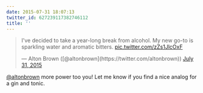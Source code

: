 ```yaml
---
date: 2015-07-31 18:07:13
twitter_id: 627239117382746112
title: ''
---
```


<blockquote class="twitter-tweet"><p lang="en" dir="ltr">I&#39;ve decided to take a year-long break from alcohol. My new go-to is sparkling water and aromatic bitters. <a href="http://t.co/zZs1JlcOxF">pic.twitter.com/zZs1JlcOxF</a></p>&mdash; Alton Brown ([@altonbrown](https://twitter.com/altonbrown)) <a href="https://twitter.com/altonbrown/status/627228590740877312?ref_src=twsrc%5Etfw">July 31, 2015</a></blockquote>
<script async src="https://platform.twitter.com/widgets.js" charset="utf-8"></script>

[@altonbrown](https://twitter.com/altonbrown) more power too you! Let me know if you find a nice analog for a gin and tonic.
